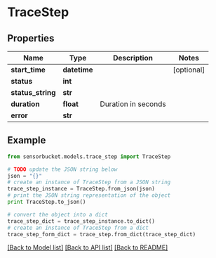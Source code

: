 # TraceStep


## Properties

Name | Type | Description | Notes
------------ | ------------- | ------------- | -------------
**start_time** | **datetime** |  | [optional] 
**status** | **int** |  | 
**status_string** | **str** |  | 
**duration** | **float** | Duration in seconds | 
**error** | **str** |  | 

## Example

```python
from sensorbucket.models.trace_step import TraceStep

# TODO update the JSON string below
json = "{}"
# create an instance of TraceStep from a JSON string
trace_step_instance = TraceStep.from_json(json)
# print the JSON string representation of the object
print TraceStep.to_json()

# convert the object into a dict
trace_step_dict = trace_step_instance.to_dict()
# create an instance of TraceStep from a dict
trace_step_form_dict = trace_step.from_dict(trace_step_dict)
```
[[Back to Model list]](../README.md#documentation-for-models) [[Back to API list]](../README.md#documentation-for-api-endpoints) [[Back to README]](../README.md)


